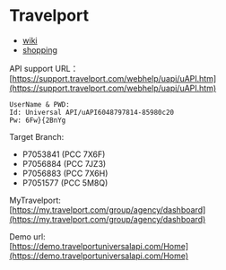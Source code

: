 # Travelport

* [wiki](/api/travelport/wiki.md)
* [shopping](/api/travelport/shopping.md)

API support URL：  
[https://support.travelport.com/webhelp/uapi/uAPI.htm](https://support.travelport.com/webhelp/uapi/uAPI.htm)

```
UserName & PWD:
Id: Universal API/uAPI6048797814-85980c20
Pw: 6Fw}{2BnYg
```

Target Branch: 

* P7053841 \(PCC 7X6F\)
* P7056884 \(PCC 7JZ3\)
* P7056883 \(PCC 7X6H\)
* P7051577 \(PCC 5M8Q\)

MyTravelport:  
[https://my.travelport.com/group/agency/dashboard](https://my.travelport.com/group/agency/dashboard)

Demo url:  
[https://demo.travelportuniversalapi.com/Home](https://demo.travelportuniversalapi.com/Home)

